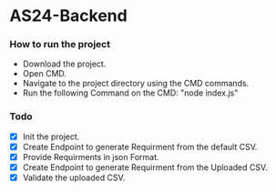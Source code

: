 # AS24-Backend
### How to run the project
- Download the project.
- Open CMD.
- Navigate to the project directory using the CMD commands.
- Run the following Command on the CMD: "node index.js"
### Todo
- [X] Init the project.
- [X] Create Endpoint to generate Requirment from the default CSV.
- [X] Provide Requirments in json Format.
- [X] Create Endpoint to generate Requirment from the Uploaded CSV.
- [X] Validate the uploaded CSV.
